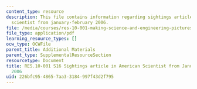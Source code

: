 ```yaml
---
content_type: resource
description: This file contains information regarding sightings article in american
  scientist from january-february 2006.
file: /media/courses/res-10-001-making-science-and-engineering-pictures-a-practical-guide-to-presenting-your-work-spring-2016/226bfc9548657aa33184997f43d2f795_MITRES_10_001S16_JanFeb06.pdf
file_type: application/pdf
learning_resource_types: []
ocw_type: OCWFile
parent_title: Additional Materials
parent_type: SupplementalResourceSection
resourcetype: Document
title: RES.10-001 S16 Sightings article in American Scientist from January-February
  2006
uid: 226bfc95-4865-7aa3-3184-997f43d2f795
---
```

